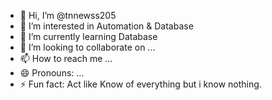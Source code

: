 - 👋 Hi, I’m @tnnewss205
- 👀 I’m interested in Automation & Database
- 🌱 I’m currently learning Database
- 💞️ I’m looking to collaborate on ...
- 📫 How to reach me ...
- 😄 Pronouns: ...
- ⚡ Fun fact: Act like Know of everything but i know nothing.

<!---
tnnewss205/tnnewss205 is a ✨ special ✨ repository because its `README.md` (this file) appears on your GitHub profile.
You can click the Preview link to take a look at your changes.
--->
